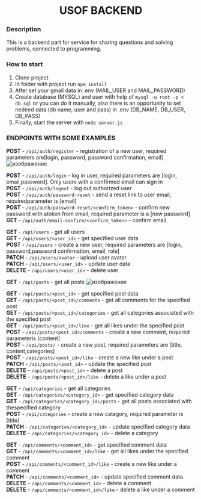 <h1 align='center'> USOF BACKEND </h1>

### Description   
This is a backend part for service for sharing questions and solving problems, connected to programming.  

### How to start   
1. Clone project
2. In folder with project run `npm install`
3. After set your gmail data in .env (MAIL_USER and MAIL_PASSWORD) 
4. Create database (MYSQL) and user with help of `mysql -u root -p < db.sql` or you can do it manually, also
there is an opportunity to set nedeed data (db name, user and pass) in .env  (DB_NAME, DB_USER, DB_PASS)
4. Finally, start the server with `node server.js`     
    
### ENDPOINTS WITH SOME EXAMPLES   

**POST** - `/api/auth/register` - registration of a new user, required parameters are[login, password, password confirmation, email]   
![изображение](https://user-images.githubusercontent.com/108219165/192091466-37b57b0d-b754-4a3f-b4ff-1cd501581cdc.png)
   
**POST** - `/api/auth/login` - log in user, required parameters are [login, email,password]. Only users with a confirmed email can sign in   
**POST** - `/api/auth/logout` - log out authorized user   
**POST** - `/api/auth/password-reset` - send a reset link to user email, requiredparameter is [email]   
**POST** - `/api/auth/password-reset/<confirm_token>` - confirm new password with atoken from email, required parameter is a [new password]   
**GET** - `/api/auth/email-confirm/<confirm_token>` - confirm email   
    
    
     
**GET** - `/api/users` - get all users    
**GET** - `/api/users/<user_id>` - get specified user data    
**POST** - `/api/users` - create a new user, required parameters are [login, password,password confirmation, email, role]    
**PATCH** - `/api/users/avatar` - upload user avatar   
**PATCH** - `/api/users/<user_id>` - update user data   
**DELETE** - `/api/users/<user_id>` - delete user    
    
      
      
**GET** - `/api/posts` - get all posts 
![изображение](https://user-images.githubusercontent.com/108219165/192094177-880eb3b2-6d69-46f6-b25e-643e8960ad67.png)
    
**GET** - `/api/posts/<post_id>` - get specified post data    
**GET** - `/api/posts/<post_id>/comments` - get all comments for the specified post     
**GET** - `/api/posts/<post_id>/categories` - get all categories associated with the specified post       
**GET** - `/api/posts/<post_id>/like` - get all likes under the specified post    
**POST** - `/api/posts/<post_id>/comments` - create a new comment, required parameteris [content]    
**POST** - `/api/posts/` - create a new post, required parameters are [title, content,categories]   
**POST** - `/api/posts/<post_id>/like` - create a new like under a post    
**PATCH** - `/api/posts/<post_id>` - update the specified post    
**DELETE** - `/api/posts/<post_id>` - delete a post    
**DELETE** - `/api/posts/<post_id>/like` - delete a like under a post     
     
     
     
**GET** - `/api/categories` - get all categories    
**GET** - `/api/categories/<category_id>` - get specified category data    
**GET** - `/api/categories/<category_id>/posts` - get all posts associated with thespecified category    
**POST** - `/api/categories` - create a new category, required parameter is [title]    
**PATCH** - `/api/categories/<category_id>` - update specified category data    
**DELETE** - `/api/categories/<category_id>` - delete a category     
     
     
     
     
**GET** - `/api/comments/<comment_id>` - get specified comment data   
**GET** - `/api/comments/<comment_id>/like` - get all likes under the specified comment   
**POST** - `/api/comments/<comment_id>/like` - create a new like under a comment   
**PATCH** - `/api/comments/<comment_id>` - update specified comment data    
**DELETE** - `/api/comments/<comment_id>` - delete a comment    
**DELETE** - `/api/comments/<comment_id>/like` - delete a like under a comment    


